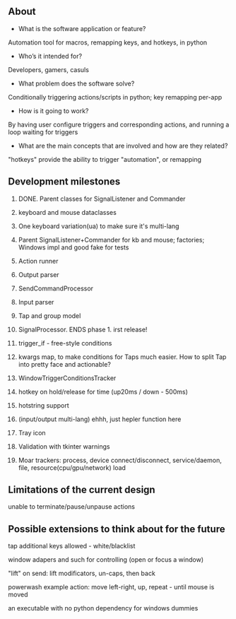 ## About

- What is the software application or feature?

Automation tool for macros, remapping keys, and hotkeys, in python

- Who’s it intended for?

Developers, gamers, casuls

- What problem does the software solve?

Conditionally triggering actions/scripts in python; key remapping per-app

- How is it going to work?

By having user configure triggers and corresponding actions, and running a loop waiting for triggers

- What are the main concepts that are involved and how are they related?

"hotkeys" provide the ability to trigger "automation", or remapping


## Development milestones

1. DONE. Parent classes for SignalListener and Commander
2. keyboard and mouse dataclasses
3. One keyboard variation(ua) to make sure it's multi-lang
4. Parent SignalListener+Commander for kb and mouse; factories; Windows impl and good fake for tests
5. Action runner
6. Output parser
7. SendCommandProcessor
8. Input parser
9. Tap and group model
10. SignalProcessor. ENDS phase 1. irst release!


11. trigger_if - free-style conditions
12. kwargs map, to make conditions for Taps much easier. How to split Tap into pretty face and actionable?
13. WindowTriggerConditionsTracker
14. hotkey on hold/release for time (up20ms / down - 500ms)
15. hotstring support
16. (input/output multi-lang) ehhh, just hepler function here
17. Tray icon
18. Validation with tkinter warnings
19. Moar trackers: process, device connect/disconnect, service/daemon, file, resource(cpu/gpu/network) load


## Limitations of the current design

unable to terminate/pause/unpause actions

## Possible extensions to think about for the future

tap additional keys allowed - white/blacklist

window adapers and such for controlling (open or focus a window)

"lift" on send: lift modificators, un-caps, then back

powerwash example action: move left-right, up, repeat - until mouse is moved

an executable with no python dependency for windows dummies
